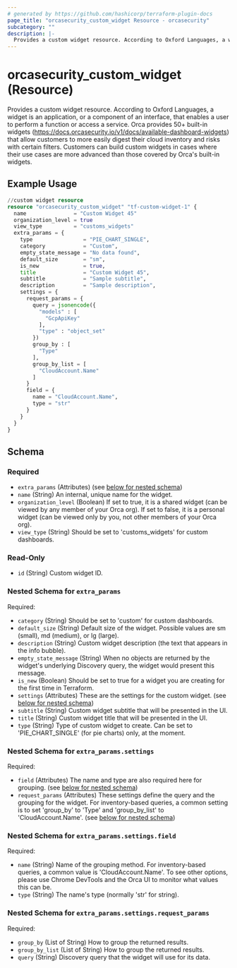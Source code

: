 ```yaml
---
# generated by https://github.com/hashicorp/terraform-plugin-docs
page_title: "orcasecurity_custom_widget Resource - orcasecurity"
subcategory: ""
description: |-
  Provides a custom widget resource. According to Oxford Languages, a widget is an application, or a component of an interface, that enables a user to perform a function or access a service. Orca provides 50+ built-in widgets (https://docs.orcasecurity.io/v1/docs/available-dashboard-widgets) that allow customers to more easily digest their cloud inventory and risks with certain filters. Customers can build custom widgets in cases where their use cases are more advanced than those covered by Orca's built-in widgets.
---
```


# orcasecurity_custom_widget (Resource)

Provides a custom widget resource. According to Oxford Languages, a widget is an application, or a component of an interface, that enables a user to perform a function or access a service. Orca provides 50+ built-in widgets (https://docs.orcasecurity.io/v1/docs/available-dashboard-widgets) that allow customers to more easily digest their cloud inventory and risks with certain filters. Customers can build custom widgets in cases where their use cases are more advanced than those covered by Orca's built-in widgets.

## Example Usage

```terraform
//custom widget resource
resource "orcasecurity_custom_widget" "tf-custom-widget-1" {
  name               = "Custom Widget 45"
  organization_level = true
  view_type          = "customs_widgets"
  extra_params = {
    type                = "PIE_CHART_SINGLE",
    category            = "Custom",
    empty_state_message = "No data found",
    default_size        = "sm",
    is_new              = true,
    title               = "Custom Widget 45",
    subtitle            = "Sample subtitle",
    description         = "Sample description",
    settings = {
      request_params = {
        query = jsonencode({
          "models" : [
            "GcpApiKey"
          ],
          "type" : "object_set"
        })
        group_by : [
          "Type"
        ],
        group_by_list = [
          "CloudAccount.Name"
        ]
      }
      field = {
        name = "CloudAccount.Name",
        type = "str"
      }
    }
  }
}
```

<!-- schema generated by tfplugindocs -->
## Schema

### Required

- `extra_params` (Attributes) (see [below for nested schema](#nestedatt--extra_params))
- `name` (String) An internal, unique name for the widget.
- `organization_level` (Boolean) If set to true, it is a shared widget (can be viewed by any member of your Orca org). If set to false, it is a personal widget (can be viewed only by you, not other members of your Orca org).
- `view_type` (String) Should be set to 'customs_widgets' for custom dashboards.

### Read-Only

- `id` (String) Custom widget ID.

<a id="nestedatt--extra_params"></a>
### Nested Schema for `extra_params`

Required:

- `category` (String) Should be set to 'custom' for custom dashboards.
- `default_size` (String) Default size of the widget. Possible values are sm (small), md (medium), or lg (large).
- `description` (String) Custom widget description (the text that appears in the info bubble).
- `empty_state_message` (String) When no objects are returned by the widget's underlying Discovery query, the widget would present this message.
- `is_new` (Boolean) Should be set to true for a widget you are creating for the first time in Terraform.
- `settings` (Attributes) These are the settings for the custom widget. (see [below for nested schema](#nestedatt--extra_params--settings))
- `subtitle` (String) Custom widget subtitle that will be presented in the UI.
- `title` (String) Custom widget title that will be presented in the UI.
- `type` (String) Type of custom widget to create. Can be set to 'PIE_CHART_SINGLE' (for pie charts) only, at the moment.

<a id="nestedatt--extra_params--settings"></a>
### Nested Schema for `extra_params.settings`

Required:

- `field` (Attributes) The name and type are also required here for grouping. (see [below for nested schema](#nestedatt--extra_params--settings--field))
- `request_params` (Attributes) These settings define the query and the grouping for the widget. For inventory-based queries, a common setting is to set 'group_by' to 'Type' and 'group_by_list' to 'CloudAccount.Name'. (see [below for nested schema](#nestedatt--extra_params--settings--request_params))

<a id="nestedatt--extra_params--settings--field"></a>
### Nested Schema for `extra_params.settings.field`

Required:

- `name` (String) Name of the grouping method. For inventory-based queries, a common value is 'CloudAccount.Name'. To see other options, please use Chrome DevTools and the Orca UI to monitor what values this can be.
- `type` (String) The name's type (normally 'str' for string).


<a id="nestedatt--extra_params--settings--request_params"></a>
### Nested Schema for `extra_params.settings.request_params`

Required:

- `group_by` (List of String) How to group the returned results.
- `group_by_list` (List of String) How to group the returned results.
- `query` (String) Discovery query that the widget will use for its data.


